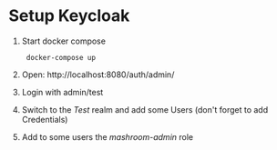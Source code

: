 
# Setup Keycloak

 1. Start docker compose

         docker-compose up

 2. Open: http://localhost:8080/auth/admin/
 3. Login with admin/test
 4. Switch to the *Test* realm and add some Users (don't forget to add Credentials)
 5. Add to some users the *mashroom-admin* role


